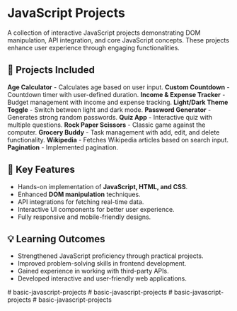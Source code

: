 # JavaScript Projects
A collection of interactive JavaScript projects demonstrating DOM manipulation, API integration, and core JavaScript concepts. These projects enhance user experience through engaging functionalities.

## 🚀 Projects Included
 **Age Calculator** - Calculates age based on user input.
 **Custom Countdown** - Countdown timer with user-defined duration.
 **Income & Expense Tracker** - Budget management with income and expense tracking.
 **Light/Dark Theme Toggle** - Switch between light and dark mode.
 **Password Generator** - Generates strong random passwords. 
 **Quiz App** - Interactive quiz with multiple questions.
 **Rock Paper Scissors** - Classic game against the computer.
 **Grocery Buddy** - Task management with add, edit, and delete functionality.
 **Wikipedia** - Fetches Wikipedia articles based on search input.
 **Pagination** - Implemented pagination.

## 📌 Key Features
- Hands-on implementation of **JavaScript, HTML, and CSS**.
- Enhanced **DOM manipulation** techniques.
- API integrations for fetching real-time data.
- Interactive UI components for better user experience.
- Fully responsive and mobile-friendly designs.

## 💡 Learning Outcomes
- Strengthened JavaScript proficiency through practical projects.
- Improved problem-solving skills in frontend development.
- Gained experience in working with third-party APIs.
- Developed interactive and user-friendly web applications.

#   b a s i c - j a v a s c r i p t - p r o j e c t s 
 
 #   b a s i c - j a v a s c r i p t - p r o j e c t s 
 
 #   b a s i c - j a v a s c r i p t - p r o j e c t s 
 
 #   b a s i c - j a v a s c r i p t - p r o j e c t s 
 
 
